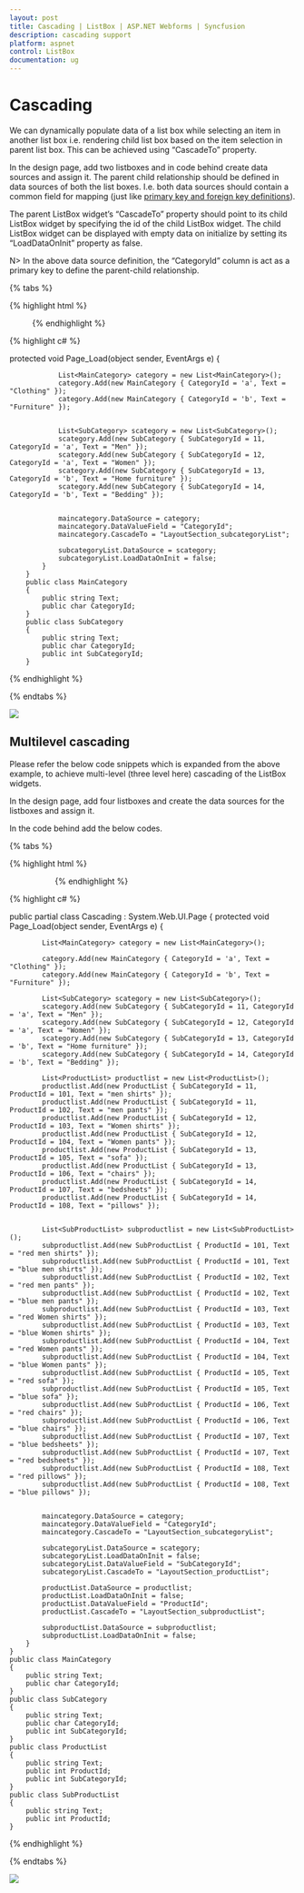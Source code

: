 ```yaml
---
layout: post
title: Cascading | ListBox | ASP.NET Webforms | Syncfusion
description: cascading support 
platform: aspnet
control: ListBox
documentation: ug
---
```


# Cascading 

We can dynamically populate data of a list box while selecting an item in another list box i.e. rendering child list box based on the item selection in parent list box. This can be achieved using “CascadeTo” property.

In the design page, add two listboxes and in code behind create data sources and assign it. The parent child relationship should be defined in data sources of both the list boxes. I.e. both data sources should contain a common field for mapping (just like [primary key and foreign key definitions](https://msdn.microsoft.com/en-IN/library/ms179610.aspx)).

The parent ListBox widget’s “CascadeTo” property should point to its child ListBox widget by specifying the id of the child ListBox widget. The child ListBox widget can be displayed with empty data on initialize by setting its “LoadDataOnInit” property as false.

N> In the above data source definition, the “CategoryId” column is act as a primary key to define the parent-child relationship.


{% tabs %}

{% highlight html %}

<div class="parentlistbox">
        <!--parent listbox element-->
        <ej:ListBox ID="maincategory" runat="server"></ej:ListBox>
    </div>
    <div class="childlistbox">
        <!-- child listbox element-->
        <ej:ListBox ID="subcategoryList" runat="server"></ej:ListBox>
    </div>
    <style>
        .parentlistbox, .childlistbox {
            padding: 10px;
            float: left;
        }
    </style>

{% endhighlight %}

{% highlight c# %}

 protected void Page_Load(object sender, EventArgs e)
            {

                List<MainCategory> category = new List<MainCategory>();
                category.Add(new MainCategory { CategoryId = 'a', Text = "Clothing" });
                category.Add(new MainCategory { CategoryId = 'b', Text = "Furniture" });


                List<SubCategory> scategory = new List<SubCategory>();
                scategory.Add(new SubCategory { SubCategoryId = 11, CategoryId = 'a', Text = "Men" });
                scategory.Add(new SubCategory { SubCategoryId = 12, CategoryId = 'a', Text = "Women" });
                scategory.Add(new SubCategory { SubCategoryId = 13, CategoryId = 'b', Text = "Home furniture" });
                scategory.Add(new SubCategory { SubCategoryId = 14, CategoryId = 'b', Text = "Bedding" });


                maincategory.DataSource = category;
                maincategory.DataValueField = "CategoryId";
                maincategory.CascadeTo = "LayoutSection_subcategoryList";

                subcategoryList.DataSource = scategory;
                subcategoryList.LoadDataOnInit = false;
            }
        }
        public class MainCategory
        {
            public string Text;
            public char CategoryId;
        }
        public class SubCategory
        {
            public string Text;
            public char CategoryId;
            public int SubCategoryId;
        }
   
{% endhighlight %}

{% endtabs %}

![](Cascading_images/Cascading_img1.png)

## Multilevel cascading

Please refer the below code snippets which is expanded from the above example, to achieve multi-level (three level here) cascading of the ListBox widgets.

In the design page, add four listboxes and create the data sources for the listboxes and assign it.

In the code behind add the below codes.

{% tabs %}

{% highlight html %}


<div class="listboxcontrol">
        <!--parent listbox element-->
        <ej:ListBox ID="maincategory" runat="server"></ej:ListBox>
    </div>
    <div class="listboxcontrol">
        <!-- First level child listbox element-->
        <ej:ListBox ID="subcategoryList" runat="server"></ej:ListBox>
    </div>
    <div class="listboxcontrol">
        <!-- second level child listbox element-->
        <ej:ListBox ID="productList" runat="server"></ej:ListBox>
    </div>
    <div class="listboxcontrol">
        <!-- second level child listbox element-->
        <ej:ListBox ID="subproductList" runat="server"></ej:ListBox>
    </div>
    <style>
        .listboxcontrol {
            padding: 10px;
            float: left;
        }
    </style>



{% endhighlight %}

{% highlight c# %}

public partial class Cascading : System.Web.UI.Page
    {
        protected void Page_Load(object sender, EventArgs e)
        {

            List<MainCategory> category = new List<MainCategory>();

            category.Add(new MainCategory { CategoryId = 'a', Text = "Clothing" });
            category.Add(new MainCategory { CategoryId = 'b', Text = "Furniture" });

            List<SubCategory> scategory = new List<SubCategory>();
            scategory.Add(new SubCategory { SubCategoryId = 11, CategoryId = 'a', Text = "Men" });
            scategory.Add(new SubCategory { SubCategoryId = 12, CategoryId = 'a', Text = "Women" });
            scategory.Add(new SubCategory { SubCategoryId = 13, CategoryId = 'b', Text = "Home furniture" });
            scategory.Add(new SubCategory { SubCategoryId = 14, CategoryId = 'b', Text = "Bedding" });

            List<ProductList> productlist = new List<ProductList>();
            productlist.Add(new ProductList { SubCategoryId = 11, ProductId = 101, Text = "men shirts" });
            productlist.Add(new ProductList { SubCategoryId = 11, ProductId = 102, Text = "men pants" });
            productlist.Add(new ProductList { SubCategoryId = 12, ProductId = 103, Text = "Women shirts" });
            productlist.Add(new ProductList { SubCategoryId = 12, ProductId = 104, Text = "Women pants" });
            productlist.Add(new ProductList { SubCategoryId = 13, ProductId = 105, Text = "sofa" });
            productlist.Add(new ProductList { SubCategoryId = 13, ProductId = 106, Text = "chairs" });
            productlist.Add(new ProductList { SubCategoryId = 14, ProductId = 107, Text = "bedsheets" });
            productlist.Add(new ProductList { SubCategoryId = 14, ProductId = 108, Text = "pillows" });


            List<SubProductList> subproductlist = new List<SubProductList>();
            subproductlist.Add(new SubProductList { ProductId = 101, Text = "red men shirts" });
            subproductlist.Add(new SubProductList { ProductId = 101, Text = "blue men shirts" });
            subproductlist.Add(new SubProductList { ProductId = 102, Text = "red men pants" });
            subproductlist.Add(new SubProductList { ProductId = 102, Text = "blue men pants" });
            subproductlist.Add(new SubProductList { ProductId = 103, Text = "red Women shirts" });
            subproductlist.Add(new SubProductList { ProductId = 103, Text = "blue Women shirts" });
            subproductlist.Add(new SubProductList { ProductId = 104, Text = "red Women pants" });
            subproductlist.Add(new SubProductList { ProductId = 104, Text = "blue Women pants" });
            subproductlist.Add(new SubProductList { ProductId = 105, Text = "red sofa" });
            subproductlist.Add(new SubProductList { ProductId = 105, Text = "blue sofa" });
            subproductlist.Add(new SubProductList { ProductId = 106, Text = "red chairs" });
            subproductlist.Add(new SubProductList { ProductId = 106, Text = "blue chairs" });
            subproductlist.Add(new SubProductList { ProductId = 107, Text = "blue bedsheets" });
            subproductlist.Add(new SubProductList { ProductId = 107, Text = "red bedsheets" });
            subproductlist.Add(new SubProductList { ProductId = 108, Text = "red pillows" });
            subproductlist.Add(new SubProductList { ProductId = 108, Text = "blue pillows" });


            maincategory.DataSource = category;
            maincategory.DataValueField = "CategoryId";
            maincategory.CascadeTo = "LayoutSection_subcategoryList";

            subcategoryList.DataSource = scategory;
            subcategoryList.LoadDataOnInit = false;
            subcategoryList.DataValueField = "SubCategoryId";
            subcategoryList.CascadeTo = "LayoutSection_productList";

            productList.DataSource = productlist;
            productList.LoadDataOnInit = false;
            productList.DataValueField = "ProductId";
            productList.CascadeTo = "LayoutSection_subproductList";

            subproductList.DataSource = subproductlist;
            subproductList.LoadDataOnInit = false;
        }
    }
    public class MainCategory
    {
        public string Text;
        public char CategoryId;
    }
    public class SubCategory
    {
        public string Text;
        public char CategoryId;
        public int SubCategoryId;
    }
    public class ProductList
    {
        public string Text;
        public int ProductId;
        public int SubCategoryId;
    }
    public class SubProductList
    {
        public string Text;
        public int ProductId;
    }


{% endhighlight %}

{% endtabs %}


![](Cascading_images\Cascading_img2.png)



